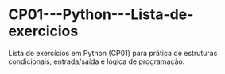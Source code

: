 # CP01---Python---Lista-de-exercicios
Lista de exercícios em Python (CP01) para prática de estruturas condicionais, entrada/saída e lógica de programação.
